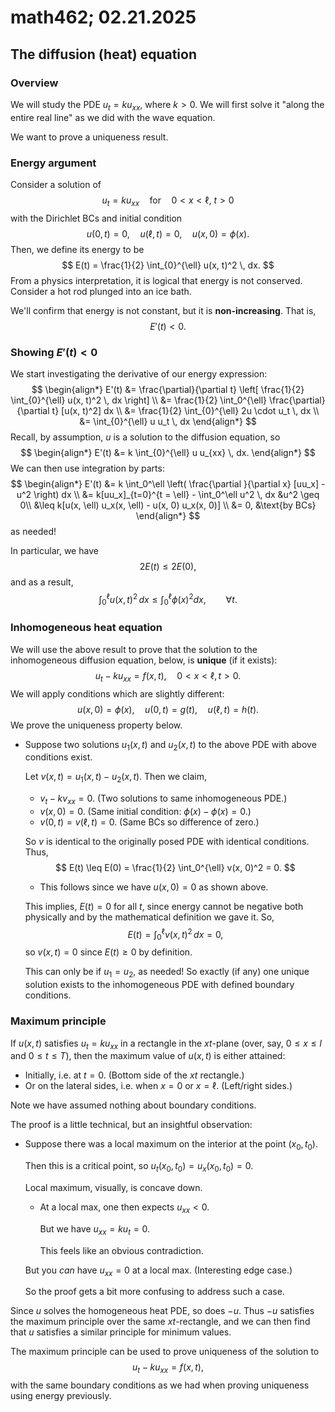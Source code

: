 # math462; 02.21.2025

## The diffusion (heat) equation

### Overview

We will study the PDE $u_t = k u_{xx}$, where $k > 0$. We will first solve it "along the entire real line" as we did with the wave equation.

We want to prove a uniqueness result.

### Energy argument

Consider a solution of 
$$
u_t = k u_{xx} \quad \text{for} \quad 0 < x < \ell,\ t > 0
$$
with the Dirichlet BCs and initial condition
$$
u(0, t) = 0, \quad u(\ell, t) = 0, \quad u(x, 0) = \phi(x). 
$$
Then, we define its energy to be
$$
E(t) = \frac{1}{2} \int_{0}^{\ell} u(x, t)^2 \, dx.
$$
From a physics interpretation, it is logical that energy is not conserved. Consider a hot rod plunged into an ice bath.

We'll confirm that energy is not constant, but it is **non-increasing**. That is,
$$
E'(t) < 0.
$$

### Showing $E'(t) < 0$

We start investigating the derivative of our energy expression:
$$
\begin{align*}
	E'(t) 
		&= \frac{\partial}{\partial t} \left[ \frac{1}{2} \int_{0}^{\ell} u(x, t)^2 \, dx \right] \\
		&= \frac{1}{2} \int_0^{\ell} \frac{\partial}{\partial t} [u(x, t)^2] dx \\
		&= \frac{1}{2} \int_{0}^{\ell} 2u \cdot u_t \, dx \\
		&= \int_{0}^{\ell} u u_t \, dx
\end{align*}
$$
Recall, by assumption, $u$ is a solution to the diffusion equation, so
$$
\begin{align*}
	E'(t) &= k \int_{0}^{\ell} u u_{xx} \, dx.
\end{align*}
$$
We can then use integration by parts:
$$
\begin{align*}
	E'(t) 
		&= k \int_0^\ell \left( \frac{\partial }{\partial x} [uu_x] -u^2 \right) dx \\
		&= k[uu_x]_{t=0}^{t = \ell} - \int_0^\ell u^2 \, dx 
			&u^2 \geq 0\\
		&\leq k[u(x, \ell) u_x(x, \ell) - u(x, 0) u_x(x, 0)] \\
		&= 0, &\text{by BCs}
\end{align*}
$$
as needed!

In particular, we have
$$
2 E(t) \leq 2E(0),
$$
and as a result,
$$
\int_{0}^{\ell} u(x, t)^2 \, dx \leq \int_{0}^{\ell} \phi(x)^2 dx,
	\qquad \forall t.
$$

### Inhomogeneous heat equation

We will use the above result to prove that the solution to the inhomogeneous diffusion equation, below, is **unique** (if it exists):
$$
u_t - k u_{xx} = f(x, t), \quad 0 < x < \ell,\, t > 0.
$$
We will apply conditions which are slightly different:
$$
u(x, 0) = \phi(x), \quad u(0, t) = g(t), \quad u(\ell, t) = h(t).
$$
We prove the uniqueness property below.

- Suppose two solutions $u_1(x, t)$ and $u_2(x, t)$ to the above PDE with above conditions exist.

  Let $v(x, t) = u_1(x, t) - u_2(x, t)$. Then we claim,

  - $v_t - kv_{xx} = 0$. (Two solutions to same inhomogeneous PDE.)
  - $v(x, 0) = 0$. (Same initial condition: $\phi(x) - \phi(x) = 0$.)
  - $v(0, t) = v(\ell, t) = 0$. (Same BCs so difference of zero.) 

  So $v$ is identical to the originally posed PDE with identical conditions. Thus,
  $$
  E(t) \leq E(0) = \frac{1}{2} \int_0^{\ell} v(x, 0)^2 = 0.
  $$

  - This follows since we have $u(x, 0) = 0$ as shown above.

  This implies, $E(t) = 0$ for all $t$, since energy cannot be negative both physically and by the mathematical definition we gave it. So,
  $$
  E(t) = \int_{0}^{\ell} v(x, t)^2 \, dx = 0,
  $$
  so $v(x, t) = 0$ since $E(t) \geq 0$ by definition.

  This can only be if $u_1 = u_2$, as needed! So exactly (if any) one unique solution exists to the inhomogeneous PDE with defined boundary conditions.

### Maximum principle

If $u(x, t)$ satisfies $u_t = k u_{xx}$ in a rectangle in the $xt$-plane (over, say, $0 \leq x \leq l$ and $0 \leq t \leq T$), then the maximum value of $u(x, t)$ is either attained:

- Initially, i.e. at $t = 0$. (Bottom side of the $xt$ rectangle.)
- Or on the lateral sides, i.e. when $x = 0$ or $x = \ell$. (Left/right sides.)

Note we have assumed nothing about boundary conditions.

The proof is a little technical, but an insightful observation:

- Suppose there was a local maximum on the interior at the point $(x_0, t_0)$.

  Then this is a critical point, so $u_t(x_0, t_0) = u_x(x_0, t_0) = 0$.

  Local maximum, visually, is concave down.

  - At a local max, one then expects $u_{xx} < 0$.

    But we have $u_{xx} = k u_t = 0$.

    This feels like an obvious contradiction.

  But you *can* have $u_{xx} = 0$ at a local max. (Interesting edge case.)

  So the proof gets a bit more confusing to address such a case.

Since $u$ solves the homogeneous heat PDE, so does $-u$. Thus $-u$ satisfies the maximum principle over the same $xt$-rectangle, and we can then find that $u$ satisfies a similar principle for minimum values.

The maximum principle can be used to prove uniqueness of the solution to
$$
u_t - k u_{xx} = f(x, t),
$$
with the same boundary conditions as we had when proving uniqueness using energy previously.
